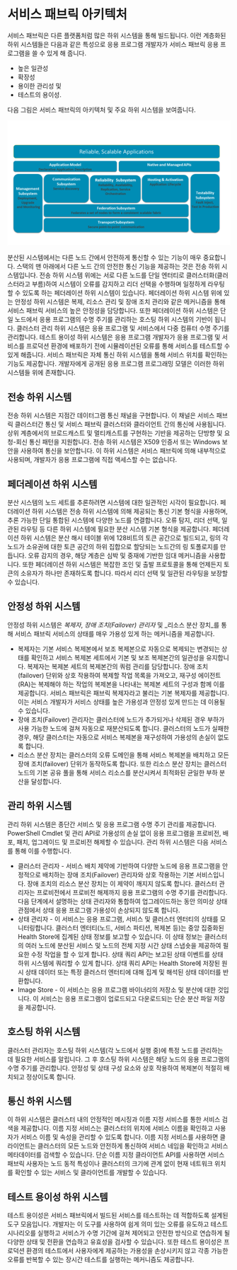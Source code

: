 <properties
   pageTitle="서비스 패브릭 아키텍처"
   description="서비스 패브릭은 확장 가능하고 안정적이며 관리하기 쉬운 클라우드용 응용 프로그램을 빌드하는 데 사용되는 분산 시스템 플랫폼입니다. 이 문서에서는 서비스 패브릭의 아키텍처를 보여줍니다."
   services="service-fabric"
   documentationCenter=".net"
   authors="rishirsinha"
   manager="timlt"
   editor="rishirsinha"/>

<tags
   ms.service="service-fabric"
   ms.devlang="dotnet"
   ms.topic="article"
   ms.tgt_pltfrm="NA"
   ms.workload="NA"
   ms.date="04/27/2015"
   ms.author="rsinha"/>

# 서비스 패브릭 아키텍처

서비스 패브릭은 다른 플랫폼처럼 많은 하위 시스템을 통해 빌드됩니다. 이런 계층화된 하위 시스템들은 다음과 같은 특성으로 응용 프로그램 개발자가 서비스 패브릭 응용 프로그램을 쓸 수 있게 해 줍니다.

* 높은 일관성 
* 확장성 
* 용이한 관리성 및 
* 테스트의 용이성.

다음 그림은 서비스 패브릭의 아키텍처 및 주요 하위 시스템을 보여줍니다.

![](media/service-fabric-architecture/service-fabric-architecture.png)

분산된 시스템에서는 다른 노드 간에서 안전하게 통신할 수 있는 기능이 매우 중요합니다. 스택의 맨 아래에서 다른 노드 간의 안전한 통신 기능을 제공하는 것은 전송 하위 시스템입니다. 전송 하위 시스템 위에는 서로 다른 노드를 단일 엔터티로 클러스터화(클러스터라고 부름)하여 시스템이 오류를 감지하고 리더 선택을 수행하며 일정하게 라우팅할 수 있도록 하는 페더레이션 하위 시스템이 있습니다. 페더레이션 하위 시스템 위에 있는 안정성 하위 시스템은 복제, 리소스 관리 및 장애 조치 관리와 같은 메커니즘을 통해 서비스 패브릭 서비스의 높은 안정성을 담당합니다. 또한 페더레이션 하위 시스템은 단일 노드에서 응용 프로그램의 수명 주기를 관리하는 호스팅 하위 시스템의 기반이 됩니다. 클러스터 관리 하위 시스템은 응용 프로그램 및 서비스에서 다중 컴퓨터 수명 주기를 관리합니다. 테스트 용이성 하위 시스템은 응용 프로그램 개발자가 응용 프로그램 및 서비스를 프로덕션 환경에 배포하기 전에 시뮬레이션된 오류를 통해 서비스를 테스트할 수 있게 해줍니다. 서비스 패브릭은 자체 통신 하위 시스템을 통해 서비스 위치를 확인하는 기능도 제공합니다. 개발자에게 공개된 응용 프로그램 프로그래밍 모델은 이러한 하위 시스템들 위에 존재합니다.

## 전송 하위 시스템
전송 하위 시스템은 지점간 데이터그램 통신 채널을 구현합니다. 이 채널은 서비스 패브릭 클러스터간 통신 및 서비스 패브릭 클러스터와 클라이언트 간의 통신에 사용됩니다. 상위 계층에서의 브로드캐스트 및 멀티캐스트를 구현하는 기반을 제공하는 단방향 및 요청-회신 통신 패턴을 지원합니다. 전송 하위 시스템은 X509 인증서 또는 Windows 보안을 사용하여 통신을 보안합니다. 이 하위 시스템은 서비스 패브릭에 의해 내부적으로 사용되며, 개발자가 응용 프로그램에 직접 액세스할 수는 없습니다.

## 페더레이션 하위 시스템
분산 시스템의 노드 세트를 추론하려면 시스템에 대한 일관적인 시각이 필요합니다. 페더레이션 하위 시스템은 전송 하위 시스템에 의해 제공되는 통신 기본 형식을 사용하며, 추론 가능한 단일 통합된 시스템에 다양한 노드를 연결합니다. 오류 탐지, 리더 선택, 일관된 라우팅 등 다른 하위 시스템에 필요한 분산 시스템 기본 형식을 제공합니다. 페더레이션 하위 시스템은 분산 해시 테이블 위에 128비트의 토큰 공간으로 빌드되고, 링의 각 노드가 소유권에 대한 토큰 공간의 하위 집합으로 할당되는 노드간의 링 토폴로지를 만듭니다. 오류 감지의 경우, 해당 계층은 심박 및 중재에 기반한 임대 메커니즘을 사용합니다. 또한 페더레이션 하위 시스템은 복잡한 조인 및 출발 프로토콜을 통해 언제든지 토큰의 소유자가 하나만 존재하도록 합니다. 따라서 리더 선택 및 일관된 라우팅을 보장할 수 있습니다.

## 안정성 하위 시스템
안정성 하위 시스템은 _복제자_, _장애 조치(Failover) 관리자_ 및 _리소스 분산 장치_를 통해 서비스 패브릭 서비스의 상태를 매우 가용성 있게 하는 메커니즘을 제공합니다.

* 복제자는 기본 서비스 복제본에서 보조 복제본으로 자동으로 복제되는 변경되는 상태를 확인하고 서비스 복제본 세트에서 기본 및 보조 복제본간의 일관성을 유지합니다. 복제자는 복제본 세트의 복제본간의 쿼럼 관리를 담당합니다. 장애 조치(failover) 단위와 상호 작용하여 복제할 작업 목록을 가져오고, 재구성 에이전트(RA)는 복제해야 하는 작업의 복제본을 나타내는 복제본 세트의 구성과 함께 이를 제공합니다. 서비스 패브릭은 패브릭 복제자라고 불리는 기본 복제자를 제공합니다. 이는 서비스 개발자가 서비스 상태를 높은 가용성과 안정성 있게 만드는 데 이용될 수 있습니다.
* 장애 조치(Failover) 관리자는 클러스터에 노드가 추가되거나 삭제된 경우 부하가 사용 가능한 노드에 걸쳐 자동으로 재분산되도록 합니다. 클러스터의 노드가 실패한 경우, 해당 클러스터는 자동으로 서비스 복제본을 재구성하여 가용성의 손실이 없도록 합니다.
* 리소스 분산 장치는 클러스터의 오류 도메인을 통해 서비스 복제본을 배치하고 모든 장애 조치(failover) 단위가 동작하도록 합니다. 또한 리소스 분산 장치는 클러스터 노드의 기본 공유 풀을 통해 서비스 리소스를 분산시켜서 최적화된 균일한 부하 분산을 달성합니다.

## 관리 하위 시스템
관리 하위 시스템은 종단간 서비스 및 응용 프로그램 수명 주기 관리를 제공합니다. PowerShell Cmdlet 및 관리 API로 가용성의 손실 없이 응용 프로그램을 프로비전, 배포, 패치, 업그레이드 및 프로비전 해제할 수 있습니다. 관리 하위 시스템은 다음 서비스를 통해 이를 수행합니다.

* 클러스터 관리자 - 서비스 배치 제약에 기반하여 다양한 노드에 응용 프로그램을 안정적으로 배치하는 장애 조치(Failover) 관리자와 상호 작용하는 기본 서비스입니다. 장애 조치의 리소스 분산 장치는 이 제약이 깨지지 않도록 합니다. 클러스터 관리자는 프로비전에서 프로비전 해제까지 응용 프로그램의 수명 주기를 관리합니다. 다음 단계에서 설명하는 상태 관리자와 통합하여 업그레이드하는 동안 의미상 상태 관점에서 상태 응용 프로그램 가용성이 손상되지 않도록 합니다.
* 상태 관리자 - 이 서비스는 응용 프로그램, 서비스 및 클러스터 엔터티의 상태를 모니터링합니다. 클러스터 엔터티(노드, 서비스 파티션, 복제본 등)는 중앙 집중화된 Health Store에 집계된 상태 정보를 보고할 수 있습니다. 이 상태 정보는 클러스터의 여러 노드에 분산된 서비스 및 노드의 전체 지정 시간 상태 스냅숏을 제공하여 필요한 수정 작업을 할 수 있게 합니다. 상태 쿼리 API는 보고된 상태 이벤트를 상태 하위 시스템에 쿼리할 수 있게 합니다. 상태 쿼리 API는 Health Store에 저장된 원시 상태 데이터 또는 특정 클러스터 엔터티에 대해 집계 및 해석된 상태 데이터를 반환합니다.
* Image Store - 이 서비스는 응용 프로그램 바이너리의 저장소 및 분산에 대한 것입니다. 이 서비스는 응용 프로그램이 업로드되고 다운로드되는 단순 분산 파일 저장을 제공합니다.


## 호스팅 하위 시스템
클러스터 관리자는 호스팅 하위 시스템(각 노드에서 실행 중)에 특정 노드를 관리하는 데 필요한 서비스를 알립니다. 그 후 호스팅 하위 시스템은 해당 노드의 응용 프로그램의 수명 주기를 관리합니다. 안정성 및 상태 구성 요소와 상호 작용하여 복제본이 적절히 배치되고 정상이도록 합니다.

## 통신 하위 시스템
이 하위 시스템은 클러스터 내의 안정적인 메시징과 이름 지정 서비스를 통한 서비스 검색을 제공합니다. 이름 지정 서비스는 클러스터의 위치에 서비스 이름을 확인하고 사용자가 서비스 이름 및 속성을 관리할 수 있도록 합니다. 이름 지정 서비스를 사용하면 클라이언트는 클러스터의 모든 노드와 안전하게 통신하여 서비스 네임을 확인하고 서비스 메타데이터를 검색할 수 있습니다. 단순 이름 지정 클라이언트 API를 사용하면 서비스 패브릭 사용자는 노드 동적 특성이나 클러스터의 크기에 관계 없이 현재 네트워크 위치를 확인할 수 있는 서비스 및 클라이언트를 개발할 수 있습니다.

## 테스트 용이성 하위 시스템
테스트 용이성은 서비스 패브릭에서 빌드된 서비스를 테스트하는 데 적합하도록 설계된 도구 모음입니다. 개발자는 이 도구를 사용하여 쉽게 의미 있는 오류를 유도하고 테스트 시나리오를 실행하고 서비스가 수명 기간에 걸쳐 제어되고 안전한 방식으로 연습하게 될 다양한 상태 및 전환을 연습하고 유효성을 검사할 수 있습니다. 또한 테스트 용이성은 프로덕션 환경의 테스트에서 사용자에게 제공하는 가용성을 손상시키지 않고 각종 가능한 오류를 반복할 수 있는 장시간 테스트를 실행하는 메커니즘도 제공합니다.
 

<!---HONumber=August15_HO6-->